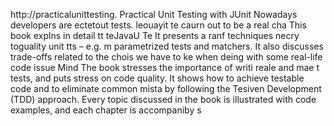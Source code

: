 
http://practicalunittesting.
Practical Unit Testing with JUnit 
Nowadays developers are ectetout tests. leouayit te caurn out to be a real cha
This book explns in detail  tt teJavaU 
Te
It presents a ranf techniques necry toguality unit tts – e.g. m parametrized tests and matchers. It also discusses trade-offs related to the chois we have to ke when deing with some real-life code issue
Mind
The book stresses the importance of writi reale and mae t tests, and puts  stress on code quality. It shows how to achieve testable code and to eliminate common mista by following the Tesiven Development (TDD) approach. Every topic discussed in the book is illustrated with code examples, and each chapter is accompaniby s













